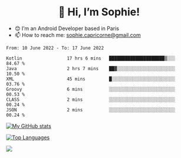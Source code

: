 <h1 align="center"> 👋 Hi, I’m Sophie! </h1>  

- 😊 I’m an Android Developer based in Paris
- 📫 How to reach me: sophie.capricorne@gmail.com


<!--START_SECTION:waka-->

```text
From: 10 June 2022 - To: 17 June 2022

Kotlin                 17 hrs 6 mins   █████████████████████▒░░░   84.67 %
Java                   2 hrs 7 mins    ██▓░░░░░░░░░░░░░░░░░░░░░░   10.50 %
XML                    45 mins         █░░░░░░░░░░░░░░░░░░░░░░░░   03.76 %
Groovy                 6 mins          ░░░░░░░░░░░░░░░░░░░░░░░░░   00.53 %
CLASS                  2 mins          ░░░░░░░░░░░░░░░░░░░░░░░░░   00.24 %
JSON                   2 mins          ░░░░░░░░░░░░░░░░░░░░░░░░░   00.24 %
```

<!--END_SECTION:waka-->

[![My GitHub stats](https://github-readme-stats.vercel.app/api?username=sophicapri&show_icons=true&theme=buefy)](https://github.com/anuraghazra/github-readme-stats)

[![Top Languages](https://github-readme-stats.vercel.app/api/top-langs/?username=sophicapri&langs_count=2&layout=compact)](https://github.com/anuraghazra/github-readme-stats)

![](https://github-readme-streak-stats.herokuapp.com/?user=sophicapri)
